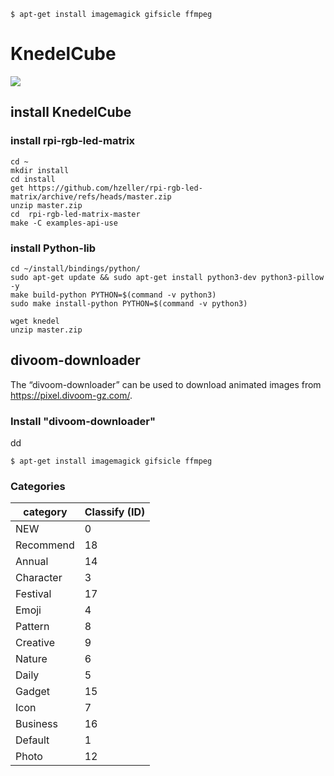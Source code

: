 ```
$ apt-get install imagemagick gifsicle ffmpeg
```
# KnedelCube


[![](http://img.youtube.com/vi/IrJWMx3r_K0/0.jpg)](http://www.youtube.com/watch?v=IrJWMx3r_K0 "knedelcube")

## install KnedelCube



### install rpi-rgb-led-matrix
```
cd ~
mkdir install
cd install
get https://github.com/hzeller/rpi-rgb-led-matrix/archive/refs/heads/master.zip
unzip master.zip
cd  rpi-rgb-led-matrix-master
make -C examples-api-use
```

### install Python-lib
```
cd ~/install/bindings/python/
sudo apt-get update && sudo apt-get install python3-dev python3-pillow -y
make build-python PYTHON=$(command -v python3)
sudo make install-python PYTHON=$(command -v python3)
```

```
wget knedel
unzip master.zip

```



## divoom-downloader
The “divoom-downloader” can be used to download animated images from https://pixel.divoom-gz.com/.

### Install "divoom-downloader"
dd
```
$ apt-get install imagemagick gifsicle ffmpeg
```

### Categories
| category | Classify (ID) |
| ------ | ------ |
| NEW | 0 |
| Recommend | 18 |
| Annual | 14 |
| Character | 3 |
| Festival | 17 |
| Emoji | 4 |
| Pattern | 8 |
| Creative | 9 |
| Nature | 6 |
| Daily | 5 |
| Gadget | 15 |
| Icon | 7 |
| Business | 16 |
| Default | 1 |
| Photo | 12 |


